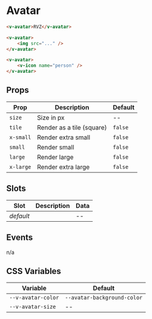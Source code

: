 # Avatar

```html
<v-avatar>RVZ</v-avatar>

<v-avatar>
	<img src="..." />
</v-avatar>

<v-avatar>
	<v-icon name="person" />
</v-avatar>
```

## Props

| Prop      | Description               | Default |
|-----------|---------------------------|---------|
| `size`    | Size in px                | --      |
| `tile`    | Render as a tile (square) | `false` |
| `x-small` | Render extra small        | `false` |
| `small`   | Render small              | `false` |
| `large`   | Render large              | `false` |
| `x-large` | Render extra large        | `false` |

## Slots

| Slot      | Description | Data |
|-----------|-------------|------|
| _default_ |             | --   |

## Events

n/a

## CSS Variables

| Variable           | Default                     |
|--------------------|-----------------------------|
| `--v-avatar-color` | `--avatar-background-color` |
| `--v-avatar-size`  | --                          |
